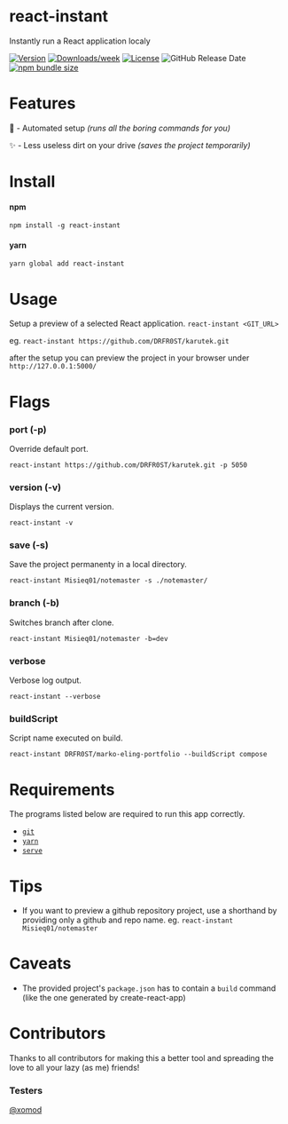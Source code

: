 react-instant
=============

 Instantly run a React application localy

[![Version](https://img.shields.io/npm/v/react-instant.svg?style=for-the-badge)](https://npmjs.org/package/react-instant)
[![Downloads/week](https://img.shields.io/npm/dw/react-instant.svg?style=for-the-badge)](https://npmjs.org/package/react-instant)
[![License](https://img.shields.io/npm/l/react-instant.svg?style=for-the-badge)](https://github.com/DRFR0ST/react-instant/blob/master/package.json)
![GitHub Release Date](https://img.shields.io/github/release-date/DRFR0ST/react-instant?style=for-the-badge)
[![npm bundle size](https://img.shields.io/bundlephobia/minzip/react-instant?style=for-the-badge)](https://npmjs.org/package/react-instant)

<!-- toc -->
# Features
🤖 - Automated setup *(runs all the boring commands for you)*

✨ - Less useless dirt on your drive *(saves the project temporarily)*

# Install
#### npm
```npm install -g react-instant```
#### yarn
```yarn global add react-instant```

# Usage
Setup a preview of a selected React application.
```react-instant <GIT_URL>```

eg.
`react-instant https://github.com/DRFR0ST/karutek.git`

after the setup you can preview the project in your browser under `http://127.0.0.1:5000/`
<!-- usage -->
# Flags
### port (-p)
Override default port.

```react-instant https://github.com/DRFR0ST/karutek.git -p 5050```

### version (-v)
Displays the current version.

```react-instant -v```

### save (-s)
Save the project permanenty in a local directory.

```react-instant Misieq01/notemaster -s ./notemaster/```

### branch (-b)
Switches branch after clone.

```react-instant Misieq01/notemaster -b=dev```

### verbose
Verbose log output.

```react-instant --verbose```

### buildScript 
Script name executed on build.

```react-instant DRFR0ST/marko-eling-portfolio --buildScript compose```

# Requirements
The programs listed below are required to run this app correctly.

- [`git`](https://git-scm.com)
- [`yarn`](https://yarnpkg.com/lang/en/)
- [`serve`](https://www.npmjs.com/package/serve)

# Tips
- If you want to preview a github repository project, use a shorthand by providing only a github and repo name. eg. `react-instant Misieq01/notemaster`

# Caveats
- The provided project's `package.json` has to contain a `build` command (like the one generated by create-react-app)

# Contributors
Thanks to all contributors for making this a better tool and spreading the love to all your lazy (as me) friends!

### Testers
[@xomod](https://github.com/xomod)
